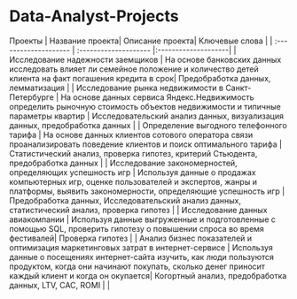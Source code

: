 # Data-Analyst-Projects
Проекты
| Название проекта| Описание проекта| Ключевые слова |
| :-------------------- | :-------------------- |:--------------------|
| Исследование надежности заемщиков | На основе банковских данных исследовать влияет ли семейное положение и количество детей клиента на факт погашения кредита в срок| Предобработка данных, лемматизация |
| Исследование рынка недвижимости в Санкт-Петербурге | На основе данных сервиса Яндекс.Недвижимость определить рыночную стоимость объектов недвижимости и типичные параметры квартир | Исследовательский анализ данных, визуализация данных, предобработка данных |
| Определение выгодного телефонного тарифа | На основе данных клиентов сотового оператора связи проанализировать поведение клиентов и поиск оптимального тарифа | Статистический анализ, проверка гипотез, критерий Стьюдента, предобработка данных |
| Исследование закономерностей, определяющих успешность игр | Используя данные о продажах компьютерных игр, оценке пользователей и экспертов, жанры и платформы, выявить закономерности, определяющие успешность игр | Предобработка данных, Исследовательский анализ данных, статистический анализ, проверка гипотез |
| Исследование данных авиакомпании | Используя данные выгруженные и подготовленные с помощью SQL, проверить гипотезу о повышении спроса во время фестивалей| Проверка гипотез |
| Анализ бизнес показателей и оптимизация маркетинговых затрат в интернет-сервисе | Используя данные о посещениях интернет-сайта изучить, как люди пользуются продуктом, когда они начинают покупать, сколько денег приносит каждый клиент и когда он окупается| Когортный анализ, предобработка данных, LTV, CAC, ROMI |
 |
